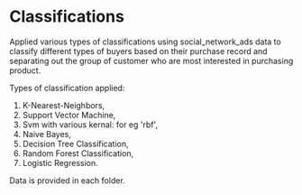 # Classifications
Applied various types of classifications using social_network_ads data to classify different types of buyers based on their purchase record and separating out the group of customer who are most interested in purchasing product.

Types of classification applied:

1. K-Nearest-Neighbors, 
2. Support Vector Machine, 
3. Svm with various kernal: for eg 'rbf', 
4. Naive Bayes, 
5. Decision Tree Classification, 
6. Random Forest Classification, 
7. Logistic Regression.

Data is provided in each folder. 

